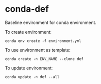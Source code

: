 # conda-def
Baseline environment for conda environment.

To create environment:
```
conda env create -f environment.yml
```

To use environment as template:
```
conda create -n ENV_NAME --clone def
```

To update environment:
```
conda update -n def --all
```